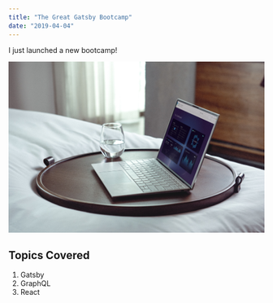 ```yaml
---
title: "The Great Gatsby Bootcamp"
date: "2019-04-04"
---
```


I just launched a new bootcamp!

![Image](./image.jpg)

## Topics Covered

1. Gatsby
2. GraphQL
3. React